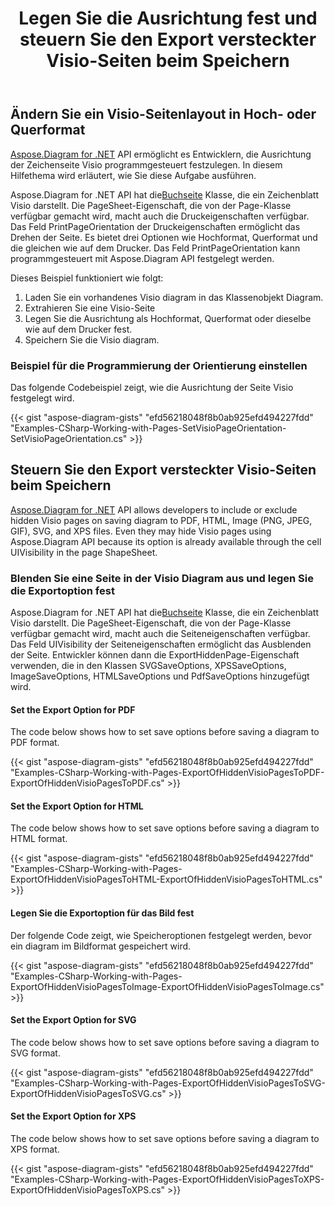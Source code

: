 ﻿---
title: Legen Sie die Ausrichtung fest und steuern Sie den Export versteckter Visio-Seiten beim Speichern
type: docs
weight: 20
url: /de/net/set-orientation-and-control-the-export-of-hidden-visio-pages-on-saving/
description: In diesem Abschnitt wird erläutert, wie Sie das Seitenlayout mit Aspose.Diagram festlegen.
---
## **Ändern Sie ein Visio-Seitenlayout in Hoch- oder Querformat**
[Aspose.Diagram for .NET](https://products.aspose.com/diagram/net/) API ermöglicht es Entwicklern, die Ausrichtung der Zeichenseite Visio programmgesteuert festzulegen. In diesem Hilfethema wird erläutert, wie Sie diese Aufgabe ausführen.

 Aspose.Diagram for .NET API hat die[Buchseite](http://www.aspose.com/api/net/diagram/aspose.diagram/page) Klasse, die ein Zeichenblatt Visio darstellt. Die PageSheet-Eigenschaft, die von der Page-Klasse verfügbar gemacht wird, macht auch die Druckeigenschaften verfügbar. Das Feld PrintPageOrientation der Druckeigenschaften ermöglicht das Drehen der Seite. Es bietet drei Optionen wie Hochformat, Querformat und die gleichen wie auf dem Drucker. Das Feld PrintPageOrientation kann programmgesteuert mit Aspose.Diagram API festgelegt werden.

Dieses Beispiel funktioniert wie folgt:

1. Laden Sie ein vorhandenes Visio diagram in das Klassenobjekt Diagram.
1. Extrahieren Sie eine Visio-Seite
1. Legen Sie die Ausrichtung als Hochformat, Querformat oder dieselbe wie auf dem Drucker fest.
1. Speichern Sie die Visio diagram.
### **Beispiel für die Programmierung der Orientierung einstellen**
Das folgende Codebeispiel zeigt, wie die Ausrichtung der Seite Visio festgelegt wird.

{{< gist "aspose-diagram-gists" "efd56218048f8b0ab925efd494227fdd" "Examples-CSharp-Working-with-Pages-SetVisioPageOrientation-SetVisioPageOrientation.cs" >}}
## **Steuern Sie den Export versteckter Visio-Seiten beim Speichern**
[Aspose.Diagram for .NET](https://products.aspose.com/diagram/net/) API allows developers to include or exclude hidden Visio pages on saving diagram to PDF, HTML, Image (PNG, JPEG, GIF), SVG, and XPS files. Even they may hide Visio pages using Aspose.Diagram API because its option is already available through the cell UIVisibility in the page ShapeSheet.
### **Blenden Sie eine Seite in der Visio Diagram aus und legen Sie die Exportoption fest**
 Aspose.Diagram for .NET API hat die[Buchseite](http://www.aspose.com/api/net/diagram/aspose.diagram/page) Klasse, die ein Zeichenblatt Visio darstellt. Die PageSheet-Eigenschaft, die von der Page-Klasse verfügbar gemacht wird, macht auch die Seiteneigenschaften verfügbar. Das Feld UIVisibility der Seiteneigenschaften ermöglicht das Ausblenden der Seite. Entwickler können dann die ExportHiddenPage-Eigenschaft verwenden, die in den Klassen SVGSaveOptions, XPSSaveOptions, ImageSaveOptions, HTMLSaveOptions und PdfSaveOptions hinzugefügt wird.
#### **Set the Export Option for PDF**
The code below shows how to set save options before saving a diagram to PDF format.

{{< gist "aspose-diagram-gists" "efd56218048f8b0ab925efd494227fdd" "Examples-CSharp-Working-with-Pages-ExportOfHiddenVisioPagesToPDF-ExportOfHiddenVisioPagesToPDF.cs" >}}
#### **Set the Export Option for HTML**
The code below shows how to set save options before saving a diagram to HTML format.

{{< gist "aspose-diagram-gists" "efd56218048f8b0ab925efd494227fdd" "Examples-CSharp-Working-with-Pages-ExportOfHiddenVisioPagesToHTML-ExportOfHiddenVisioPagesToHTML.cs" >}}
#### **Legen Sie die Exportoption für das Bild fest**
Der folgende Code zeigt, wie Speicheroptionen festgelegt werden, bevor ein diagram im Bildformat gespeichert wird.

{{< gist "aspose-diagram-gists" "efd56218048f8b0ab925efd494227fdd" "Examples-CSharp-Working-with-Pages-ExportOfHiddenVisioPagesToImage-ExportOfHiddenVisioPagesToImage.cs" >}}
#### **Set the Export Option for SVG**
The code below shows how to set save options before saving a diagram to SVG format.

{{< gist "aspose-diagram-gists" "efd56218048f8b0ab925efd494227fdd" "Examples-CSharp-Working-with-Pages-ExportOfHiddenVisioPagesToSVG-ExportOfHiddenVisioPagesToSVG.cs" >}}
#### **Set the Export Option for XPS**
The code below shows how to set save options before saving a diagram to XPS format.

{{< gist "aspose-diagram-gists" "efd56218048f8b0ab925efd494227fdd" "Examples-CSharp-Working-with-Pages-ExportOfHiddenVisioPagesToXPS-ExportOfHiddenVisioPagesToXPS.cs" >}}
